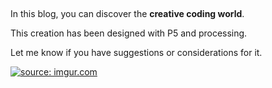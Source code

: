<p>&nbsp;</p>
<p>In this blog, you can discover the <strong>creative coding world</strong>.</p>
<p>This creation has been designed with P5 and processing.</p>
<p>Let me know if you have suggestions or considerations for it.</p>
<a href="http://imgur.com/5sfOhP3"><img src="http://i.imgur.com/5sfOhP3.jpg" title="source: imgur.com" /></a>

<script type="text/javascript" src="monscript.js"></script>



